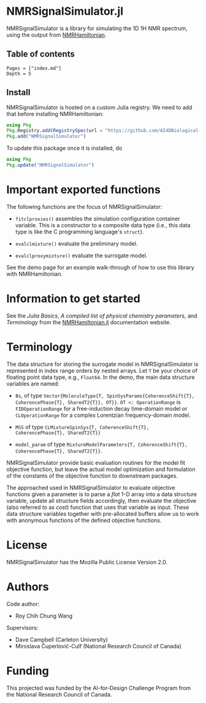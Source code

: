 # NMRSignalSimulator.jl
NMRSignalSimulator is a library for simulating the 1D 1H NMR spectrum, using the output from [NMRHamiltonian](https://github.com/AI4DBiological-Systems/NMRHamiltonian.jl).

## Table of contents
```@contents
Pages = ["index.md"]
Depth = 5
```

## Install
NMRSignalSimulator is hosted on a custom Julia registry. We need to add that before installing NMRHamiltonian: 
``` julia
using Pkg
Pkg.Registry.add(RegistrySpec(url = "https://github.com/AI4DBiological-Systems/PublicJuliaRegistry"))
Pkg.add("NMRSignalSimulator")
```

To update this package once it is installed, do
``` julia
using Pkg
Pkg.update("NMRSignalSimulator")
```

# Important exported functions
The following functions are the focus of NMRSignalSimulator:

* `fitclproxies()` assembles the simulation configuration container variable. This is a constructor to a composite data type (i.e., this data type is like the C programming language's `struct`).

* `evalclmixture()` evaluate the preliminary model.

* `evalclproxymixture()` evaluate the surrogate model.

See the demo page for an example walk-through of how to use this library with NMRHamiltonian.

# Information to get started

See the *Julia Basics*, *A compiled list of physical chemistry parameters*, and *Terminology* from the [NMRHamiltonian.jl](https://github.com/AI4DBiological-Systems/NMRHamiltonian.jl) documentation website.


# Terminology
The data structure for storing the surrogate model in NMRSignalSimulator is represented in index range orders by nested arrays. Let `T` be your choice of floating point data type, e.g., `Float64`. In the demo, the main data structure variables are named:

- `Bs`, of type `Vector{MoleculeType{T, SpinSysParams{CoherenceShift{T}, CoherencePhase{T}, SharedT2{T}}, OT}}`. `OT <: OperationRange` is `FIDOperationRange` for a free-induction decay time-domain model or `CLOperationRange` for a complex Lorentzian frequency-domain model.

- `MSS`  of type `CLMixtureSpinSys{T, CoherenceShift{T}, CoherencePhase{T}, SharedT2{T}}`

- `model_param` of type `MixtureModelParameters{T, CoherenceShift{T}, CoherencePhase{T}, SharedT2{T}}`.

NMRSignalSimulator provide basic evaluation routines for the model fit objective function, but leave the actual model optimization and formulation of the constants of the objective function to downstream packages.

The approached used in NMRSignalSimulator to evaluate objective functions given a parameter is to parse a *flat* 1-D array into a data structure variable, update all structure fields accordingly, then evaluate the objective (also referred to as *cost*) function that uses that variable as input. These data structure variables together with pre-allocated buffers allow us to work with anonymous functions of the defined objective functions.

# License
NMRSignalSimulator has the Mozilla Public License Version 2.0.

# Authors
Code author:
- Roy Chih Chung Wang

Supervisors:
- Dave Campbell (Carleton University)
- Miroslava Čuperlović-Culf (National Research Council of Canada)

# Funding
This projected was funded by the AI-for-Design Challenge Program from the National Research Council of Canada.